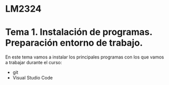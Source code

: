 # LM2324
# Tema 1. Instalación de programas. Preparación entorno de trabajo.

En este tema vamos a instalar los principales programas con los que vamos a trabajar durante el curso:
- git
- Visual Studio Code